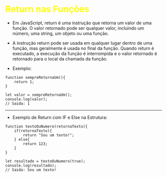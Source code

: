 # <span style="color:yellow">Return nas Funções</span>

* Em JavaScript, return é uma instrução que retorna um valor de uma função. O valor retornado pode ser qualquer valor, incluindo um número, uma string, um objeto ou uma função.

* A instrução return pode ser usada em qualquer lugar dentro de uma função, mas geralmente é usada no final da função. Quando return é executado, a execução da função é interrompida e o valor retornado é retornado para o local da chamada da função. 

* Exemplo: 

```
function sempreRetornaUm(){
    return 1;
}
```
```
let valor = sempreRetornaUm();
console.log(valor); 
// Saida: 1
```
---

* Exemplo de Return com IF e Else na Estrutura:

```
function textoOuNumero(retornaTexto){
    if(retornaTexto){
        return "Sou um texto!";
    } else{
        return 123;
    }
}
```
```
let resultado = textoOuNumero(true);
console.log(resultado); 
// Saida: Sou um texto!
```